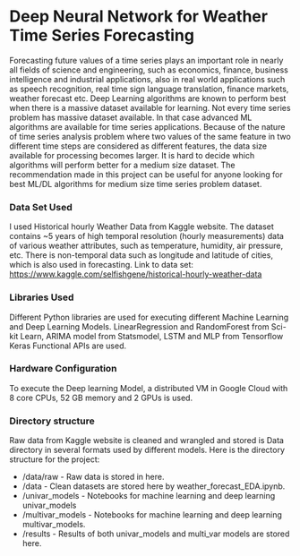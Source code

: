 # Deep Neural Network for Weather Time Series Forecasting

Forecasting future values of a time series plays an important role in nearly all fields of science and engineering, such as economics, finance, business intelligence and industrial applications, also in real world applications such as speech recognition, real time sign language translation, finance markets, weather forecast etc. Deep Learning algorithms are known to perform best when there is a massive dataset available for learning. Not every time series problem has massive dataset available. In that case advanced ML algorithms are available for time series applications. Because of the nature of time series analysis problem where two values of the same feature in two different time steps are considered as different features, the data size available for processing becomes larger. It is hard to decide which algorithms will perform better for a medium size dataset. The recommendation made in this project can be useful for anyone looking for best ML/DL algorithms for medium size time series problem dataset.

### Data Set Used
I used Historical hourly Weather Data from Kaggle website. The dataset contains ~5 years of high temporal resolution (hourly measurements) data of various weather attributes, such as temperature, humidity, air pressure, etc. There is non-temporal data such as longitude and latitude of cities, which is also used in forecasting. Link to data set: https://www.kaggle.com/selfishgene/historical-hourly-weather-data

### Libraries Used
Different Python libraries are used for executing different Machine Learning and Deep Learning Models. LinearRegression and RandomForest from Sci-kit Learn, ARIMA model from Statsmodel, LSTM and MLP from Tensorflow Keras Functional APIs are used.

### Hardware Configuration
To execute the Deep learning Model, a distributed VM in Google Cloud with 8 core CPUs, 52 GB memory and 2 GPUs is used.

### Directory structure
Raw data from Kaggle website is cleaned and wrangled and stored is Data directory in several  formats used by different models. Here is the directory structure for the project:
- /data/raw - Raw data is stored in here.
- /data - Clean datasets are stored here  by weather_forecast_EDA.ipynb.
- /univar_models -  Notebooks for machine learning and deep learning univar_models
- /multivar_models  - Notebooks for machine learning and deep learning multivar_models.
- /results - Results of both univar_models and multi_var models are stored here.



